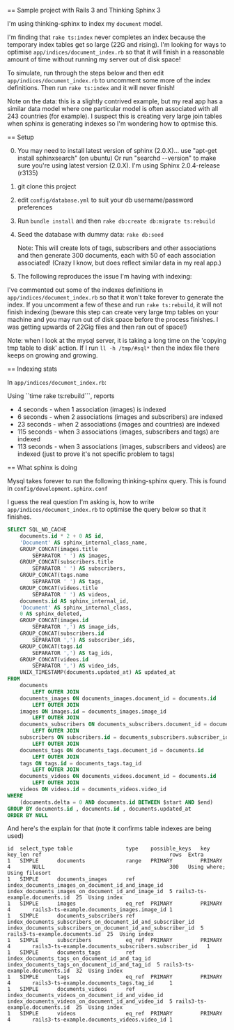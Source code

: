 == Sample project with Rails 3 and Thinking Sphinx 3

I'm using thinking-sphinx to index my ```document``` model.

I'm finding that ```rake ts:index``` never completes an index because the temporary index tables get so large (22G and rising). I'm looking for ways to optimise ```app/indices/document_index.rb``` so that it will finish in a reasonable amount of time without running my server out of disk space!

To simulate, run through the steps below and then edit ```app/indices/document_index.rb``` to uncomment some more of the index definitions. Then run ```rake ts:index``` and it will never finish!

Note on the data: this is a slightly contrived example, but my real app has a similar data model where one particular model is often associated with all 243 countries (for example). I suspect this is creating very large join tables when sphinx is generating indexes so I'm wondering how to optmise this.

== Setup

0. You may need to install latest version of sphinx (2.0.X)... use "apt-get install sphinxsearch" (on ubuntu)
     Or run "searchd --version" to make sure you're using latest version (2.0.X). I'm using Sphinx 2.0.4-release (r3135)

1. git clone this project

2. edit ```config/database.yml``` to suit your db username/password preferences

3. Run ```bundle install``` and then ```rake db:create db:migrate ts:rebuild```

4. Seed the database with dummy data: ```rake db:seed```

   Note: This will create lots of tags, subscribers and other associations and then generate 300 documents, each with 50 of each association associated! (Crazy I know, but does reflect similar data in my real app.)

5. The following reproduces the issue I'm having with indexing:

  I've commented out some of the indexes definitions in ```app/indices/document_index.rb``` so that it won't take forever to generate the index. If you uncomment a few of these and run ```rake ts:rebuild```, it will not finish indexing (beware this step can create very large tmp tables on your machine and you may run out of disk space before the process finishes. I was getting upwards of 22Gig files and then ran out of space!)

Note: when I look at the mysql server, it is taking a long time on the 'copying tmp table to disk' action.
If I run ```ll -h /tmp/#sql*``` then the index file there keeps on growing and growing.

== Indexing stats

In ```app/indices/document_index.rb```:

Using ``time rake ts:rebuild```, reports

* 4   seconds - when 1 association  (images) is indexed
* 6   seconds - when 2 associations (images and subscribers) are indexed
* 23  seconds - when 2 associations (images and countries) are indexed
* 115 seconds - when 3 associations (images, subscribers and tags) are indexed
* 113 seconds - when 3 associations (images, subscribers and videos) are indexed (just to prove it's not specific problem to tags)

== What sphinx is doing

Mysql takes forever to run the following thinking-sphinx query. This is found in ```config/development.sphinx.conf```

I guess the real question I'm asking is, how to write ```app/indices/document_index.rb``` to optimise the query below so that it finishes.

```sql
SELECT SQL_NO_CACHE
    documents.id * 2 + 0 AS id,
    'Document' AS sphinx_internal_class_name,
    GROUP_CONCAT(images.title
        SEPARATOR ' ') AS images,
    GROUP_CONCAT(subscribers.title
        SEPARATOR ' ') AS subscribers,
    GROUP_CONCAT(tags.name
        SEPARATOR ' ') AS tags,
    GROUP_CONCAT(videos.title
        SEPARATOR ' ') AS videos,
    documents.id AS sphinx_internal_id,
    'Document' AS sphinx_internal_class,
    0 AS sphinx_deleted,
    GROUP_CONCAT(images.id
        SEPARATOR ',') AS image_ids,
    GROUP_CONCAT(subscribers.id
        SEPARATOR ',') AS subscriber_ids,
    GROUP_CONCAT(tags.id
        SEPARATOR ',') AS tag_ids,
    GROUP_CONCAT(videos.id
        SEPARATOR ',') AS video_ids,
    UNIX_TIMESTAMP(documents.updated_at) AS updated_at
FROM
    documents
        LEFT OUTER JOIN
    documents_images ON documents_images.document_id = documents.id
        LEFT OUTER JOIN
    images ON images.id = documents_images.image_id
        LEFT OUTER JOIN
    documents_subscribers ON documents_subscribers.document_id = documents.id
        LEFT OUTER JOIN
    subscribers ON subscribers.id = documents_subscribers.subscriber_id
        LEFT OUTER JOIN
    documents_tags ON documents_tags.document_id = documents.id
        LEFT OUTER JOIN
    tags ON tags.id = documents_tags.tag_id
        LEFT OUTER JOIN
    documents_videos ON documents_videos.document_id = documents.id
        LEFT OUTER JOIN
    videos ON videos.id = documents_videos.video_id
WHERE
    (documents.delta = 0 AND documents.id BETWEEN $start AND $end)
GROUP BY documents.id , documents.id , documents.updated_at
ORDER BY NULL
```

And here's the explain for that (note it confirms table indexes are being used)

```
id  select_type table                 type    possible_keys   key     key_len ref                                         rows  Extra
1   SIMPLE      documents             range   PRIMARY         PRIMARY 4       NULL                                        300   Using where; Using filesort
1   SIMPLE      documents_images      ref     index_documents_images_on_document_id_and_image_id  index_documents_images_on_document_id_and_image_id  5 rails3-ts-example.documents.id  25  Using index
1   SIMPLE      images                eq_ref  PRIMARY         PRIMARY 4       rails3-ts-example.documents_images.image_id 1
1   SIMPLE      documents_subscribers ref     index_documents_subscribers_on_document_id_and_subscriber_id  index_documents_subscribers_on_document_id_and_subscriber_id  5 rails3-ts-example.documents.id  25  Using index
1   SIMPLE      subscribers           eq_ref  PRIMARY         PRIMARY 4       rails3-ts-example.documents_subscribers.subscriber_id   1
1   SIMPLE      documents_tags        ref     index_documents_tags_on_document_id_and_tag_id  index_documents_tags_on_document_id_and_tag_id  5 rails3-ts-example.documents.id  32  Using index
1   SIMPLE      tags                  eq_ref  PRIMARY         PRIMARY 4       rails3-ts-example.documents_tags.tag_id     1
1   SIMPLE      documents_videos      ref     index_documents_videos_on_document_id_and_video_id  index_documents_videos_on_document_id_and_video_id  5 rails3-ts-example.documents.id  25  Using index
1   SIMPLE      videos                eq_ref  PRIMARY         PRIMARY 4       rails3-ts-example.documents_videos.video_id 1
```
